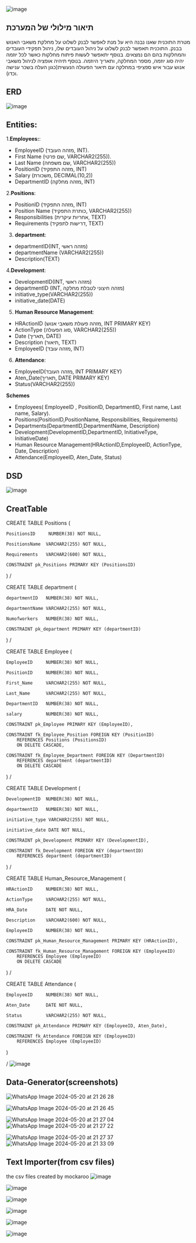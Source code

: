 
![image](https://github.com/noam-ben-lulu/minip_basnat/assets/128416447/708b6ede-de54-4220-ac07-a200576416dd)

## תיאור מילולי של המערכת 
מטרת התוכנית שאנו נבנה היא על מנת לאפשר לבנק לשלוט על מחלקת משאבי האנוש בבנק. 
התוכנית תאפשר לבנק לשלוט על ניהול העובדים שלו, ניהול תפקידי העובדים והמחלקות בהם הם נמצאים. 
בנוסף יתאפשר לעשות פיתוח מחלקות כאשר לכל יוזמה יהיה סוג יוזמה, מספר המחלקה, ותאריך היוזמה. 
בנוסף תיהיה אופציה לניהול משאבי אנוש עבור איש ספציפי במחלקה עם תיאור הפעולה הנעשית(כגון העלה בשכר ענישה וכדו). 

## ERD
![image](https://github.com/noam-ben-lulu/minip_basnat/assets/128416447/fcfc28d1-c465-454c-a7b2-3cbab48f706c)


## Entities:

1.**Employees:**:

- EmployeeID (מזהה העובד, INT).
- First Name (שם פרטי, VARCHAR2(255)).
- Last Name (שם משפחה, VARCHAR2(255))
- PositionID (מזהה התפקיד, INT)
- Salary (משכורת, DECIMAL(10,2))
- DepartmentID (מזהה מחלקה, INT)

2.**Positions**:
- PositionID (מזהה התפקיד, INT)
- Position Name (כותרת התפקיד, VARCHAR2(255))
- Responsibilities (אחריות עיקרית, TEXT)
- Requirements (דרישות לתפקיד, TEXT)

3. **department**:
- departmentID(INT, מזהה ראשי)
- departmentName (VARCHAR2(255))
- Description(TEXT)

4.**Development**:   

- DevelopmentID(INT, מזהה ראשי)
- departmentID (INT, מזהה חיצוני לטבלת מחלקה)
- initiative_type(VARCHAR2(255))
- initiative_date(DATE)


5. **Human Resource Management**:
- HRActionID (מזהה פעולת משאבי אנוש, INT PRIMARY KEY)
- ActionType (סוג הפעולה, VARCHAR2(255))
- Date (תאריך, DATE)
- Description (תיאור, TEXT)
- EmployeeID (מזהה עובד, INT)


6. **Attendance**: 
- EmployeeID(מזהה העובד, INT PRIMARY KEY)
- Aten_Date(תאריך, DATE PRIMARY KEY)
- Status(VARCHAR2(255))




**Schemes**
- Employees( EmployeeID , PositionID, DepartmentID, First name, Last name, Salary).
- Positions(PositionID,PositionName, Responsibilities, Requirements)
- Departments(DepartmentID,DepartmentName, Description)
- Development(DevelopmentID,DepartmentID, InitiativeType, InitiativeDate)
- Human Resource Management(HRActionID,EmployeeID, ActionType, Date, Description)
- Attendance(EmployeeID, Aten_Date, Status)


## DSD
![image](https://github.com/noam-ben-lulu/minip_basnat/assets/128416447/542193ec-dee5-4a2f-b462-7081b4a8cffc)

## CreatTable

CREATE TABLE Positions (

    PositionsID     NUMBER(38) NOT NULL,
    
    PositionsName  VARCHAR2(255) NOT NULL,
    
    Requirements   VARCHAR2(600) NOT NULL,
    
    CONSTRAINT pk_Positions PRIMARY KEY (PositionsID)
)
/

CREATE TABLE department (

    departmentID   NUMBER(38) NOT NULL,
    
    departmentName VARCHAR2(255) NOT NULL,
    
    Numofworkers   NUMBER(38) NOT NULL,
    
    CONSTRAINT pk_department PRIMARY KEY (departmentID)
    
)
/

CREATE TABLE Employee (

    EmployeeID     NUMBER(38) NOT NULL,
    
    PositionID     NUMBER(38) NOT NULL,
    
    First_Name     VARCHAR2(255) NOT NULL,
    
    Last_Name      VARCHAR2(255) NOT NULL,
    
    DepartmentID   NUMBER(38) NOT NULL,
    
    salary         NUMBER(38) NOT NULL,
    
    CONSTRAINT pk_Employee PRIMARY KEY (EmployeeID),
    
    CONSTRAINT fk_Employee_Position FOREIGN KEY (PositionID)
        REFERENCES Positions (PositionsID)
        ON DELETE CASCADE,
        
    CONSTRAINT fk_Employee_Department FOREIGN KEY (DepartmentID)
        REFERENCES department (departmentID)
        ON DELETE CASCADE
)
/

CREATE TABLE Development (

    DevelopmentID  NUMBER(38) NOT NULL,
    
    departmentID   NUMBER(38) NOT NULL,
    
    initiative_type VARCHAR2(255) NOT NULL,
    
    initiative_date DATE NOT NULL,
    
    CONSTRAINT pk_Development PRIMARY KEY (DevelopmentID),
    
    CONSTRAINT fk_Development FOREIGN KEY (departmentID)
        REFERENCES department (departmentID)
)
/

CREATE TABLE Human_Resource_Management (

    HRActionID     NUMBER(38) NOT NULL,
    
    ActionType     VARCHAR2(255) NOT NULL,
    
    HRA_Date       DATE NOT NULL,
    
    Description    VARCHAR2(600) NOT NULL,
    
    EmployeeID     NUMBER(38) NOT NULL,
    
    CONSTRAINT pk_Human_Resource_Management PRIMARY KEY (HRActionID),
    
    CONSTRAINT fk_Human_Resource_Management FOREIGN KEY (EmployeeID)
        REFERENCES Employee (EmployeeID)
        ON DELETE CASCADE
)
/



CREATE TABLE Attendance (

    EmployeeID     NUMBER(38) NOT NULL,
    
    Aten_Date      DATE NOT NULL,
    
    Status         VARCHAR2(255) NOT NULL,
    
    CONSTRAINT pk_Attendance PRIMARY KEY (EmployeeID, Aten_Date),

    CONSTRAINT fk_Attendance FOREIGN KEY (EmployeeID)
        REFERENCES Employee (EmployeeID)
)


/
![image](https://github.com/noam-ben-lulu/minip_basnat/assets/128416447/a4a4211c-a18a-453f-8388-624487184344)

## Data-Generator(screenshots)

![WhatsApp Image 2024-05-20 at 21 26 28](https://github.com/noam-ben-lulu/minip_basnat/assets/128416447/30749049-541e-4301-8709-dd762ed812bb)


![WhatsApp Image 2024-05-20 at 21 26 45](https://github.com/noam-ben-lulu/minip_basnat/assets/128416447/94e38e4d-1cca-4278-b4cd-e5f44b9adcdd)

![WhatsApp Image 2024-05-20 at 21 27 04](https://github.com/noam-ben-lulu/minip_basnat/assets/128416447/6a40dbfc-f4a0-4e25-b3f6-16eb4773b423)
![WhatsApp Image 2024-05-20 at 21 27 22](https://github.com/noam-ben-lulu/minip_basnat/assets/128416447/d2039dae-01e8-452c-8ec1-1028114cabc5)

![WhatsApp Image 2024-05-20 at 21 27 37](https://github.com/noam-ben-lulu/minip_basnat/assets/128416447/eda0e882-2e07-4211-8e31-e225a96d81d5)
![WhatsApp Image 2024-05-20 at 21 33 09](https://github.com/noam-ben-lulu/minip_basnat/assets/128416447/4d982eb8-4ae2-4275-ab1c-c254d25c8351)

## Text Importer(from csv files)
the csv files created by mockaroo 
![image](https://github.com/noam-ben-lulu/DBProject6850-8904/assets/128416447/127217c5-60ae-4bd9-9f57-36efcaf6f56f)

![image](https://github.com/noam-ben-lulu/DBProject6850-8904/assets/128416447/14ed6743-4484-448c-a3a8-f9f6e3a0e87b)

![image](https://github.com/noam-ben-lulu/DBProject6850-8904/assets/128416447/0678fee0-e4ae-4fe7-836a-71fecd20bb9c)

![image](https://github.com/noam-ben-lulu/DBProject6850-8904/assets/128416447/03c92381-0eaf-4bfc-ae40-00769de19113)

![image](https://github.com/noam-ben-lulu/DBProject6850-8904/assets/128416447/6fa97a5a-b51e-4dc7-90b5-a12c0f0a6af3)

![image](https://github.com/noam-ben-lulu/DBProject6850-8904/assets/128416447/5ac67d52-bd5c-4a3f-b775-4bfbe57ed357)




